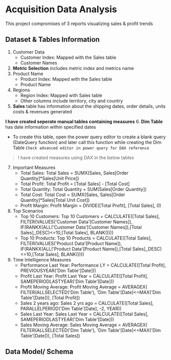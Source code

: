 # Acquisition Data Analysis
This project compromises of 3 reports visualizing sales & profit trends

## Dataset & Tables Information
1. Customer Data
   - Customer Index: Mapped with the Sales table
   - Customer Names
2. **Metric Selection** includes metric index and metrics name
3. Product Name
   - Product Index: Mapped with the Sales table
   - Product Name
4. Regions
    - Region Index: Mapped with Sales table
    - Other columns include territory, city and country
5. **Sales** table has information about the shipping dates, order details, units costs & revenues generated

**I have created seperate manual tables containing measures**
6. **Dim Table** has date information within specified dates
   - To create this table, open the power query editor to create a blank query (DateQuery function) and later call this function while creating the Dim Table
   `Check advanced editor in power query for DAX reference`
> I have created measures using DAX in the below tables
7. Important Measures
   - Total Sales: Total Sales = SUMX(Sales, Sales[Order Quantity]*Sales[Unit Price]) 
   - Total Profit: Total Profit = [Total Sales] - [Total Cost]
   - Total Quantity: Total Quantity = SUM(Sales[Order Quantity])
   - Total Cost: Total Cost = SUMX(Sales, Sales[Order Quantity]*Sales[Total Unit Cost])
   - Profit Margin: Profit Margin = DIVIDE([Total Profit], [Total Sales], 0)
 8. Top Scenarios
    - Top 10 Customers: Top 10 Customers = CALCULATE([Total Sales], FILTER(VALUES('Customer Data'[Customer Names]),
IF(RANKX(ALL('Customer Data'[Customer Names]),[Total Sales],,DESC)<=10,[Total Sales], BLANK())))
    - Top 10 Products: Top 10 Products = CALCULATE([Total Sales], FILTER(VALUES('Product Data'[Product Name]),
IF(RANKX(ALL('Product Data'[Product Name]),[Total Sales],,DESC)<=10,[Total Sales], BLANK())))
9. Time Intelligence Measures
   - Performance Last Year: Performance LY = CALCULATE([Total Profit], PREVIOUSYEAR('Dim Table'[Date]))
   - Profit Last Year: Profit Last Year = CALCULATE([Total Profit], SAMEPERIODLASTYEAR('Dim Table'[Date]))
   - Profit Moving Average: Profit Moving Average = AVERAGEX(
    FILTER(ALLSELECTED('Dim Table'),
    'Dim Table'[Date]<=MAX('Dim Table'[Date])),
    [Total Profit])
   - Sales 2 years ago: Sales 2 yrs ago = CALCULATE([Total Sales], PARALLELPERIOD('Dim Table'[Date], -2, YEAR))
   - Sales Last Year: Sales Last Year = CALCULATE([Total Sales], SAMEPERIODLASTYEAR('Dim Table'[Date]))
   - Sales Moving Average: Sales Moving Average = AVERAGEX(
    FILTER(ALLSELECTED('Dim Table'),
    'Dim Table'[Date]<=MAX('Dim Table'[Date])),
    [Total Sales])
    
 ## Data Model/ Schema
 



